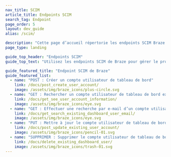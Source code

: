 ```yaml
---
nav_title: SCIM
article_title: Endpoints SCIM
search_tag: Endpoint
page_order: 5
layout: dev_guide
alias: /scim/

description: "Cette page d’accueil répertorie les endpoints SCIM Braze."
page_type: landing

guide_top_header: "Endpoints SCIM"
guide_top_text: "Utilisez les endpoints SCIM de Braze pour gérer le provisionnement automatisé des utilisateurs."

guide_featured_title: "Endpoint SCIM de Braze"
guide_featured_list:
  - name: "POST : Créer un compte utilisateur de tableau de bord"
    link: /docs/post_create_user_account/
    image: /assets/img/braze_icons/plus-circle.svg
  - name: "GET : Rechercher un compte utilisateur de tableau de bord existant"
    link: /docs/get_see_user_account_information/
    image: /assets/img/braze_icons/eye.svg
  - name: "GET : Effectuer une recherche par e-mail d’un compte utilisateur de tableau de bord existant"
    link: /docs/get_search_existing_dashboard_user_email/
    image: /assets/img/braze_icons/eye.svg
  - name: "PUT : Mettre à jour le compte utilisateur de tableau de bord"
    link: /docs/post_update_existing_user_account/
    image: /assets/img/braze_icons/pencil-01.svg
  - name: "SUPPRIMER : Supprimer le compte utilisateur de tableau de bord"
    link: /docs/delete_existing_dashboard_user/
    image: /assets/img/braze_icons/trash-01.svg
---
```



